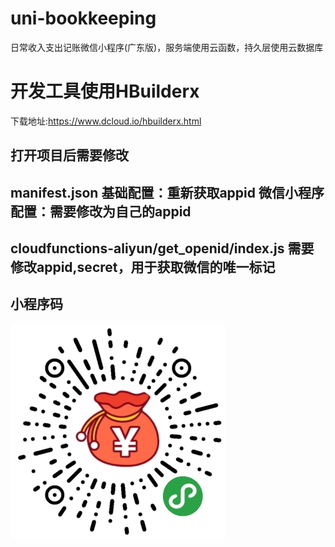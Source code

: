 # uni-bookkeeping
日常收入支出记账微信小程序(广东版)，服务端使用云函数，持久层使用云数据库

# 开发工具使用HBuilderx
下载地址:https://www.dcloud.io/hbuilderx.html

## 打开项目后需要修改
## manifest.json   基础配置：重新获取appid  微信小程序配置：需要修改为自己的appid
## cloudfunctions-aliyun/get_openid/index.js   需要修改appid,secret，用于获取微信的唯一标记


## 小程序码
![image](static/小程序演示码.jpg)

